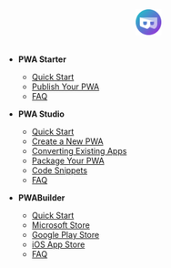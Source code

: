 <div align=center>
  <a href="/">
  <img width="45" src="assets/icons/pwa-builder.png">
  </a>
</div>
<br>

<!-- 
  <a href="#/starter/">  </a>
  <a href="#/studio/">  </a>
  <a href="#/builder/">  </a>
--->

- **PWA Starter** 
  - <a href="#/starter/quick-start"> Quick Start </a>
  - <a href="#/starter/publish"> Publish Your PWA </a>
  - <a href="#/starter/faq"> FAQ </a>
  
- **PWA Studio**
  - <a href="#/studio/quick-start">Quick Start</a>
  - <a href="#/studio/create-new"> Create a New PWA </a>
  - <a href="#/studio/existing-app"> Converting Existing Apps </a>
  - <a href="#/studio/package"> Package Your PWA </a>
  - <a href="#/studio/snippets"> Code Snippets </a>
  - <a href="#/studio/faq"> FAQ </a>

- **PWABuilder**
  - <a href="#/builder/quick-start"> Quick Start </a>
  - <a href="#/builder/windows">  Microsoft Store </a>
  - <a href="#/builder/android"> Google Play Store </a>
  - <a href="#/builder/iOS"> iOS App Store </a>
  - <a href="#/builder/FAQ"> FAQ </a>
